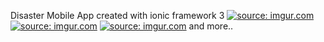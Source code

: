 Disaster Mobile App created with ionic framework 3
<a href="https://imgur.com/hudviud"><img src="https://i.imgur.com/hudviud.png" title="source: imgur.com" /></a>
<a href="https://imgur.com/WJ2kZk2"><img src="https://i.imgur.com/WJ2kZk2.png" title="source: imgur.com" /></a>
<a href="https://imgur.com/xMUxrJ4"><img src="https://i.imgur.com/xMUxrJ4.png" title="source: imgur.com" /></a>
and more..
